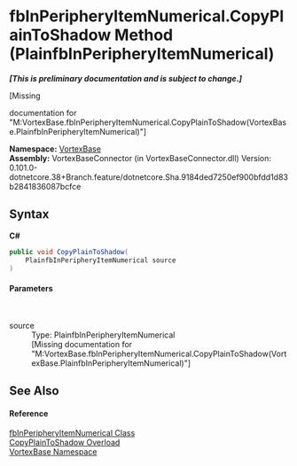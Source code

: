 # fbInPeripheryItemNumerical.CopyPlainToShadow Method (PlainfbInPeripheryItemNumerical)
 _**\[This is preliminary documentation and is subject to change.\]**_

\[Missing <summary> documentation for "M:VortexBase.fbInPeripheryItemNumerical.CopyPlainToShadow(VortexBase.PlainfbInPeripheryItemNumerical)"\]

**Namespace:**&nbsp;<a href="N_VortexBase.md">VortexBase</a><br />**Assembly:**&nbsp;VortexBaseConnector (in VortexBaseConnector.dll) Version: 0.101.0-dotnetcore.38+Branch.feature/dotnetcore.Sha.9184ded7250ef900bfdd1d83b2841836087bcfce

## Syntax

**C#**<br />
``` C#
public void CopyPlainToShadow(
	PlainfbInPeripheryItemNumerical source
)
```


#### Parameters
&nbsp;<dl><dt>source</dt><dd>Type: PlainfbInPeripheryItemNumerical<br />\[Missing <param name="source"/> documentation for "M:VortexBase.fbInPeripheryItemNumerical.CopyPlainToShadow(VortexBase.PlainfbInPeripheryItemNumerical)"\]</dd></dl>

## See Also


#### Reference
<a href="T_VortexBase_fbInPeripheryItemNumerical.md">fbInPeripheryItemNumerical Class</a><br /><a href="Overload_VortexBase_fbInPeripheryItemNumerical_CopyPlainToShadow.md">CopyPlainToShadow Overload</a><br /><a href="N_VortexBase.md">VortexBase Namespace</a><br />